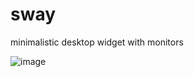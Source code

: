# sway
minimalistic desktop widget with monitors

![image](https://user-images.githubusercontent.com/918081/210182477-6d1e00c2-56fb-4815-9375-b30a5dea56f9.png)

